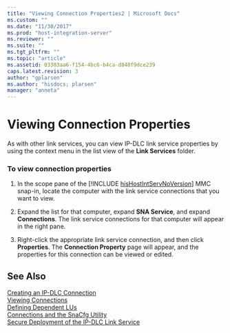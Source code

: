 ```yaml
---
title: "Viewing Connection Properties2 | Microsoft Docs"
ms.custom: ""
ms.date: "11/30/2017"
ms.prod: "host-integration-server"
ms.reviewer: ""
ms.suite: ""
ms.tgt_pltfrm: ""
ms.topic: "article"
ms.assetid: 03383aa6-f154-4bc6-b4ca-d840f9dce239
caps.latest.revision: 3
author: "gplarsen"
ms.author: "hisdocs; plarsen"
manager: "anneta"
---
```

# Viewing Connection Properties
As with other link services, you can view IP-DLC link service properties by using the context menu in the list view of the **Link Services** folder.  
  
### To view connection properties  
  
1. In the scope pane of the [!INCLUDE [hisHostIntServNoVersion](../includes/hishostintservnoversion-md.md)] MMC snap-in, locate the computer with the link service connections that you want to view.  
  
2. Expand the list for that computer, expand **SNA Service**, and expand **Connections**. The link service connections for that computer will appear in the right pane.  
  
3. Right-click the appropriate link service connection, and then click **Properties**. The **Connection Property** page will appear, and the properties for this connection can be viewed or edited.  
  
## See Also  
 [Creating an IP-DLC Connection](../core/creating-an-ip-dlc-connection1.md)   
 [Viewing Connections](../core/viewing-connections1.md)   
 [Defining Dependent LUs](../core/defining-dependent-lus1.md)   
 [Connections and the SnaCfg Utility](../core/connections-and-the-snacfg-utility1.md)   
 [Secure Deployment of the IP-DLC Link Service](../core/secure-deployment-of-the-ip-dlc-link-service2.md)
